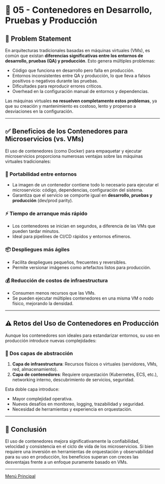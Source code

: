 # 🐳 05 - Contenedores en Desarrollo, Pruebas y Producción

## 🎯 Problem Statement

En arquitecturas tradicionales basadas en máquinas virtuales (VMs), es común que existan **diferencias significativas entre los entornos de desarrollo, pruebas (QA) y producción**. Esto genera múltiples problemas:

- Código que funciona en desarrollo pero falla en producción.
- Entornos inconsistentes entre QA y producción, lo que lleva a falsos positivos o negativos durante las pruebas.
- Dificultades para reproducir errores críticos.
- Overhead en la configuración manual de entornos y dependencias.

Las máquinas virtuales **no resuelven completamente estos problemas**, ya que su creación y mantenimiento es costoso, lento y propenso a desviaciones en la configuración.

---

## ✅ Beneficios de los Contenedores para Microservicios (vs. VMs)

El uso de contenedores (como Docker) para empaquetar y ejecutar microservicios proporciona numerosas ventajas sobre las máquinas virtuales tradicionales:

### 🚀 Portabilidad entre entornos
- La imagen de un contenedor contiene todo lo necesario para ejecutar el microservicio: código, dependencias, configuración del sistema.
- Garantiza que el servicio se comporte igual en **desarrollo, pruebas y producción** (dev/prod parity).

### ⚡ Tiempo de arranque más rápido
- Los contenedores se inician en segundos, a diferencia de las VMs que pueden tardar minutos.
- Ideal para pipelines de CI/CD rápidos y entornos efímeros.

### 📦 Despliegues más ágiles
- Facilita despliegues pequeños, frecuentes y reversibles.
- Permite versionar imágenes como artefactos listos para producción.

### 💰 Reducción de costos de infraestructura
- Consumen menos recursos que las VMs.
- Se pueden ejecutar múltiples contenedores en una misma VM o nodo físico, mejorando la densidad.

---

## ⚠️ Retos del Uso de Contenedores en Producción

Aunque los contenedores son ideales para estandarizar entornos, su uso en producción introduce nuevas complejidades:

### 🔧 Dos capas de abstracción

1. **Capa de infraestructura**: Recursos físicos o virtuales (servidores, VMs, red, almacenamiento).
2. **Capa de contenedores**: Requiere orquestación (Kubernetes, ECS, etc.), networking interno, descubrimiento de servicios, seguridad.

Esta doble capa introduce:

- Mayor complejidad operativa.
- Nuevos desafíos en monitoreo, logging, trazabilidad y seguridad.
- Necesidad de herramientas y experiencia en orquestación.

---

## 📝 Conclusión

El uso de contenedores mejora significativamente la confiabilidad, velocidad y consistencia en el ciclo de vida de los microservicios. Si bien requiere una inversión en herramientas de orquestación y observabilidad para su uso en producción, los beneficios superan con creces las desventajas frente a un enfoque puramente basado en VMs.

---

[Menú Principal](https://github.com/wilfredoha/microservices-event_driven-architecture)